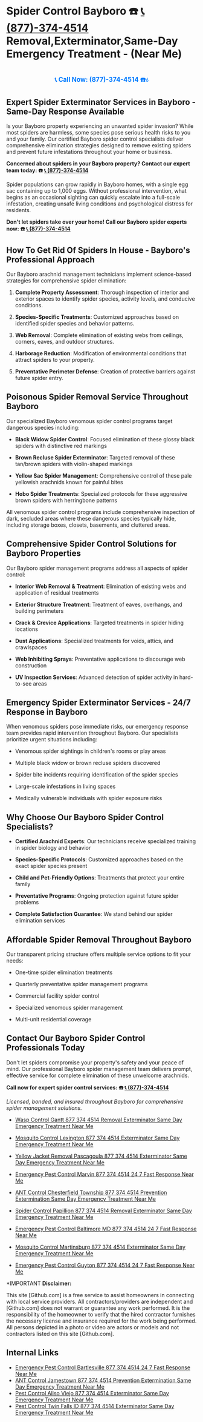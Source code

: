 # Spider Control Bayboro ☎️ [📞 (877)-374-4514](https://pest-control-4514.netlify.app) Removal,Exterminator,Same-Day Emergency Treatment - (Near Me)
# 

<p align="center" style="font-size: 1.2em; font-weight: bold; margin: 20px 0;">
  <a href="https://pest-control-4514.netlify.app" target="_blank" style="color: #007BFF; text-decoration: none;">📞 Call Now: (877)-374-4514 ☎️💧</a>
</p>

## Expert Spider Exterminator Services in Bayboro - Same-Day Response Available

Is your Bayboro property experiencing an unwanted spider invasion? While most spiders are harmless, some species pose serious health risks to you and your family. Our certified Bayboro spider control specialists deliver comprehensive elimination strategies designed to remove existing spiders and prevent future infestations throughout your home or business.

**Concerned about spiders in your Bayboro property? Contact our expert team today: ☎️ [📞 (877)-374-4514](https://pest-control-4514.netlify.app)**

Spider populations can grow rapidly in Bayboro homes, with a single egg sac containing up to 1,000 eggs. Without professional intervention, what begins as an occasional sighting can quickly escalate into a full-scale infestation, creating unsafe living conditions and psychological distress for residents.

**Don't let spiders take over your home! Call our Bayboro spider experts now: ☎️ [📞 (877)-374-4514](https://pest-control-4514.netlify.app)**

## How To Get Rid Of Spiders In House - Bayboro's Professional Approach

Our Bayboro arachnid management technicians implement science-based strategies for comprehensive spider elimination:

1. **Complete Property Assessment**: Thorough inspection of interior and exterior spaces to identify spider species, activity levels, and conducive conditions.

2. **Species-Specific Treatments**: Customized approaches based on identified spider species and behavior patterns.

3. **Web Removal**: Complete elimination of existing webs from ceilings, corners, eaves, and outdoor structures.

4. **Harborage Reduction**: Modification of environmental conditions that attract spiders to your property.

5. **Preventative Perimeter Defense**: Creation of protective barriers against future spider entry.

## Poisonous Spider Removal Service Throughout Bayboro

Our specialized Bayboro venomous spider control programs target dangerous species including:

- **Black Widow Spider Control**: Focused elimination of these glossy black spiders with distinctive red markings

- **Brown Recluse Spider Exterminator**: Targeted removal of these tan/brown spiders with violin-shaped markings

- **Yellow Sac Spider Management**: Comprehensive control of these pale yellowish arachnids known for painful bites

- **Hobo Spider Treatments**: Specialized protocols for these aggressive brown spiders with herringbone patterns

All venomous spider control programs include comprehensive inspection of dark, secluded areas where these dangerous species typically hide, including storage boxes, closets, basements, and cluttered areas.

## Comprehensive Spider Control Solutions for Bayboro Properties

Our Bayboro spider management programs address all aspects of spider control:

- **Interior Web Removal & Treatment**: Elimination of existing webs and application of residual treatments

- **Exterior Structure Treatment**: Treatment of eaves, overhangs, and building perimeters

- **Crack & Crevice Applications**: Targeted treatments in spider hiding locations

- **Dust Applications**: Specialized treatments for voids, attics, and crawlspaces

- **Web Inhibiting Sprays**: Preventative applications to discourage web construction

- **UV Inspection Services**: Advanced detection of spider activity in hard-to-see areas

## Emergency Spider Exterminator Services - 24/7 Response in Bayboro

When venomous spiders pose immediate risks, our emergency response team provides rapid intervention throughout Bayboro. Our specialists prioritize urgent situations including:

- Venomous spider sightings in children's rooms or play areas

- Multiple black widow or brown recluse spiders discovered

- Spider bite incidents requiring identification of the spider species

- Large-scale infestations in living spaces

- Medically vulnerable individuals with spider exposure risks

## Why Choose Our Bayboro Spider Control Specialists?

- **Certified Arachnid Experts**: Our technicians receive specialized training in spider biology and behavior

- **Species-Specific Protocols**: Customized approaches based on the exact spider species present

- **Child and Pet-Friendly Options**: Treatments that protect your entire family

- **Preventative Programs**: Ongoing protection against future spider problems

- **Complete Satisfaction Guarantee**: We stand behind our spider elimination services

## Affordable Spider Removal Throughout Bayboro

Our transparent pricing structure offers multiple service options to fit your needs:

- One-time spider elimination treatments

- Quarterly preventative spider management programs

- Commercial facility spider control

- Specialized venomous spider management

- Multi-unit residential coverage

## Contact Our Bayboro Spider Control Professionals Today

Don't let spiders compromise your property's safety and your peace of mind. Our professional Bayboro spider management team delivers prompt, effective service for complete elimination of these unwelcome arachnids.

**Call now for expert spider control services: ☎️ [📞 (877)-374-4514](https://pest-control-4514.netlify.app)**

*Licensed, bonded, and insured throughout Bayboro for comprehensive spider management solutions.*


- [Wasp Control Gantt 877 374 4514 Removal Exterminator Same Day Emergency Treatment Near Me](https://github.com/allyoucaneatsushiin/pest-control/blob/main/Wasp-Control-Gantt-877-374-4514-Removal-Exterminator-Same-Day-Emergency-Treatment-Near-Me.md)
- [Mosquito Control Lexington 877 374 4514 Exterminator Same Day Emergency Treatment Near Me](https://github.com/allyoucaneatsushiin/pest-control/blob/main/Mosquito-Control-Lexington-877-374-4514-Exterminator-Same-Day-Emergency-Treatment-Near-Me.md)
- [Yellow Jacket Removal Pascagoula 877 374 4514 Exterminator Same Day Emergency Treatment Near Me](https://github.com/allyoucaneatsushiin/pest-control/blob/main/Yellow-Jacket-Removal-Pascagoula-877-374-4514-Exterminator-Same-Day-Emergency-Treatment-Near-Me.md)


- [Emergency Pest Control Marvin 877 374 4514 24 7 Fast Response Near Me](https://github.com/allyoucaneatsushiin/pest-control/blob/main/Emergency-Pest-Control-Marvin-877-374-4514-24-7-Fast-Response-Near-Me.md)
- [ANT Control Chesterfield Township 877 374 4514 Prevention Extermination Same Day Emergency Treatment Near Me](https://github.com/allyoucaneatsushiin/pest-control/blob/main/ANT-Control-Chesterfield-Township-877-374-4514-Prevention-Extermination-Same-Day-Emergency-Treatment-Near-Me.md)
- [Spider Control Papillion 877 374 4514 Removal Exterminator Same Day Emergency Treatment Near Me](https://github.com/allyoucaneatsushiin/pest-control/blob/main/Spider-Control-Papillion-877-374-4514-Removal-Exterminator-Same-Day-Emergency-Treatment-Near-Me.md)


- [Emergency Pest Control Baltimore MD 877 374 4514 24 7 Fast Response Near Me](https://github.com/allyoucaneatsushiin/pest-control/blob/main/Emergency-Pest-Control-Baltimore-MD-877-374-4514-24-7-Fast-Response-Near-Me.md)
- [Mosquito Control Martinsburg 877 374 4514 Exterminator Same Day Emergency Treatment Near Me](https://github.com/allyoucaneatsushiin/pest-control/blob/main/Mosquito-Control-Martinsburg-877-374-4514-Exterminator-Same-Day-Emergency-Treatment-Near-Me.md)
- [Emergency Pest Control Guyton 877 374 4514 24 7 Fast Response Near Me](https://github.com/allyoucaneatsushiin/pest-control/blob/main/Emergency-Pest-Control-Guyton-877-374-4514-24-7-Fast-Response-Near-Me.md)


*IMPORTANT **Disclaimer:**  

This site [Github.com] is a free service to assist homeowners in connecting with local service providers. All contractors/providers are independent and [Github.com] does not warrant or guarantee any work performed. It is the responsibility of the homeowner to verify that the hired contractor furnishes the necessary license and insurance required for the work being performed. All persons depicted in a photo or video are actors or models and not contractors listed on this site [Github.com].


## Internal Links
- [Emergency Pest Control Bartlesville 877 374 4514 24 7 Fast Response Near Me](https://github.com/allyoucaneatsushiin/pest-control/blob/main/Emergency-Pest-Control-Bartlesville-877-374-4514-24-7-Fast-Response-Near-Me.md)
- [ANT Control Jamestown 877 374 4514 Prevention Extermination Same Day Emergency Treatment Near Me](https://github.com/allyoucaneatsushiin/pest-control/blob/main/ANT-Control-Jamestown-877-374-4514-Prevention-Extermination-Same-Day-Emergency-Treatment-Near-Me.md)
- [Pest Control Aliso Viejo 877 374 4514 Exterminator Same Day Emergency Treatment Near Me](https://github.com/allyoucaneatsushiin/pest-control/blob/main/Pest-Control-Aliso-Viejo-877-374-4514-Exterminator-Same-Day-Emergency-Treatment-Near-Me.md)
- [Pest Control Twin Falls ID 877 374 4514 Exterminator Same Day Emergency Treatment Near Me](https://github.com/allyoucaneatsushiin/pest-control/blob/main/Pest-Control-Twin-Falls-ID-877-374-4514-Exterminator-Same-Day-Emergency-Treatment-Near-Me.md)
